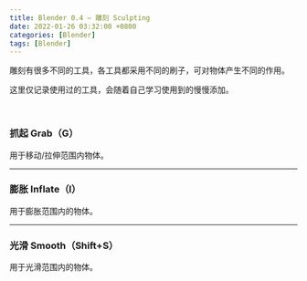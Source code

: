```yaml
---
title: Blender 0.4 — 雕刻 Sculpting
date: 2022-01-26 03:32:00 +0800
categories: [Blender]
tags: [Blender]
---
```


雕刻有很多不同的工具，各工具都采用不同的刷子，可对物体产生不同的作用。

这里仅记录使用过的工具，会随着自己学习使用到的慢慢添加。

<br>

### **抓起 Grab（G）**

用于移动/拉伸范围内物体。

---

### **膨胀 Inflate（I）**

用于膨胀范围内的物体。

---

### **光滑 Smooth（Shift+S）**

用于光滑范围内的物体。
